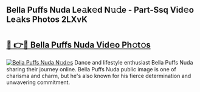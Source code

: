 ## Bella Puffs Nuda Le𝚊k𝚎d N𝚞𝚍e - Part-Ssq Vid𝚎o Le𝚊ks Photos 2LXvK

# <h2><a href="http://fbetigu.evod.top/?m=Bella+Puffs+Nuda">🔗 👉🔴 Bella Puffs Nuda Vid𝚎o Ph𝚘t𝚘s</a></h2>

[![Bella Puffs Nuda N𝚞d𝚎s](https://i.imgur.com/8V9OHl7.gif)](http://fbetigu.evod.top/?m=Bella+Puffs+Nuda)
Dance and lifestyle enthusiast Bella Puffs Nuda sharing their journey online. Bella Puffs Nuda public image is one of charisma and charm, but he's also known for his fierce determination and unwavering commitment. 
